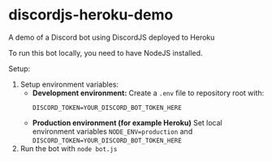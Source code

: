 # discordjs-heroku-demo
A demo of a Discord bot using DiscordJS deployed to Heroku

To run this bot locally, you need to have NodeJS installed.

Setup:
1. Setup environment variables:
    * **Development environment:**
      Create a `.env` file to repository root with:
      ```
      DISCORD_TOKEN=YOUR_DISCORD_BOT_TOKEN_HERE
      ```
    * **Production environment (for example Heroku)**
      Set local environment variables `NODE_ENV=production` and `DISCORD_TOKEN=YOUR_DISCORD_BOT_TOKEN_HERE`
2. Run the bot with `node bot.js`
